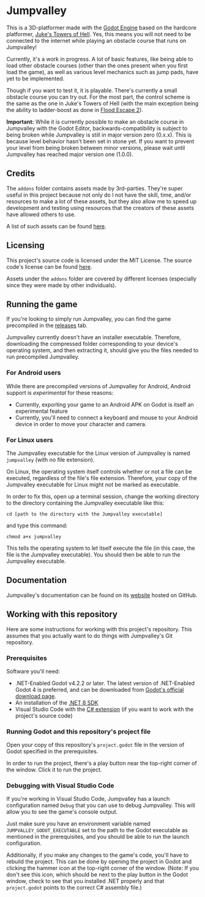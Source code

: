 # Jumpvalley

This is a 3D-platformer made with the [Godot Engine](https://godotengine.org) based on the hardcore platformer, [Juke's Towers of Hell](https://www.roblox.com/games/8562822414/Jukes-Towers-of-Hell). Yes, this means you will not need to be connected to the internet while playing an obstacle course that runs on Jumpvalley!

Currently, it's a work in progress. A lot of basic features, like being able to load other obstacle courses (other than the ones present when you first load the game), as well as various level mechanics such as jump pads, have yet to be implemented.

Though if you want to test it, it is playable. There's currently a small obstacle course you can try out. For the most part, the control scheme is the same as the one in Juke's Towers of Hell (with the main exception being the ability to ladder-boost as done in [Flood Escape 2](https://www.roblox.com/games/738339342/Flood-Escape-2)).

**Important:** While it is currently possible to make an obstacle course in Jumpvalley with the Godot Editor, backwards-compatibility is subject to being broken while Jumpvalley is still in major version zero (0.x.x). This is because level behavior hasn't been set in stone yet. If you want to prevent your level from being broken between minor versions, please wait until Jumpvalley has reached major version one (1.0.0).

## Credits

The ```addons``` folder contains assets made by 3rd-parties. They're super useful in this project because not only do I not have the skill, time, and/or resources to make a lot of these assets, but they also allow me to speed up development and testing using resources that the creators of these assets have allowed others to use.

A list of such assets can be found [here](https://github.com/UTheDev/jumpvalley/blob/main/credits.md).

## Licensing

This project's source code is licensed under the MIT License. The source code's license can be found [here](https://github.com/UTheDev/jumpvalley/blob/main/LICENSE.md).

Assets under the ```addons``` folder are covered by different licenses (especially since they were made by other individuals).

## Running the game

If you're looking to simply run Jumpvalley, you can find the game precompiled in the [releases](https://github.com/UTheDev/jumpvalley/releases) tab.

Jumpvalley currently doesn't have an installer executable. Therefore, downloading the compressed folder corresponding to your device's operating system, and then extracting it, should give you the files needed to run precompiled Jumpvalley.

### For Android users

While there are precompiled versions of Jumpvalley for Android, Android support is *experimental* for these reasons:
- Currently, exporting your game to an Android APK on Godot is itself an experimental feature
- Currently, you'll need to connect a keyboard and mouse to your Android device in order to move your character and camera.

### For Linux users

The Jumpvalley executable for the Linux version of Jumpvalley is named `jumpvalley` (with no file extension).

On Linux, the operating system itself controls whether or not a file can be executed, regardless of the file's file extension. Therefore, your copy of the  Jumpvalley executable for Linux might not be marked as executable.

In order to fix this, open up a terminal session, change the working directory to the directory containing the Jumpvalley executable like this:

`cd [path to the directory with the Jumpvalley executable]`

and type this command:

`chmod a+x jumpvalley`

This tells the operating system to let itself execute the file (in this case, the file is the Jumpvalley executable). You should then be able to run the Jumpvalley executable.

## Documentation

Jumpvalley's documentation can be found on its [website](https://uthedev.github.io/jumpvalley_docs/index.html) hosted on GitHub.

## Working with this repository

Here are some instructions for working with this project's repository. This assumes that you actually want to do things with Jumpvalley's Git repository.

### Prerequisites

Software you'll need:
- .NET-Enabled Godot v4.2.2 or later. The latest version of .NET-Enabled Godot 4 is preferred, and can be downloaded from [Godot's official download page](https://godotengine.org/download).
- An installation of the [.NET 8 SDK](https://dotnet.microsoft.com/download)
- Visual Studio Code with the [C# extension](https://marketplace.visualstudio.com/items?itemName=ms-dotnettools.csharp) (if you want to work with the project's source code)

### Running Godot and this repository's project file

Open your copy of this repository's ```project.godot``` file in the version of Godot specified in the prerequisites.

In order to run the project, there's a play button near the top-right corner of the window. Click it to run the project.

### Debugging with Visual Studio Code

If you're working in Visual Studio Code, Jumpvalley has a launch configuration named `Debug` that you can use to debug Jumpvalley. This will allow you to see the game's console output.

Just make sure you have an environment variable named `JUMPVALLEY_GODOT_EXECUTABLE` set to the path to the Godot executable as mentioned in the prerequisites, and you should be able to run the launch configuration.

Additionally, if you make any changes to the game's code, you'll have to rebuild the project. This can be done by opening the project in Godot and clicking the hammer icon at the top-right corner of the window. (Note: If you don't see this icon, which should be next to the play button in the Godot window, check to see that you installed .NET properly and that `project.godot` points to the correct C# assembly file.)
